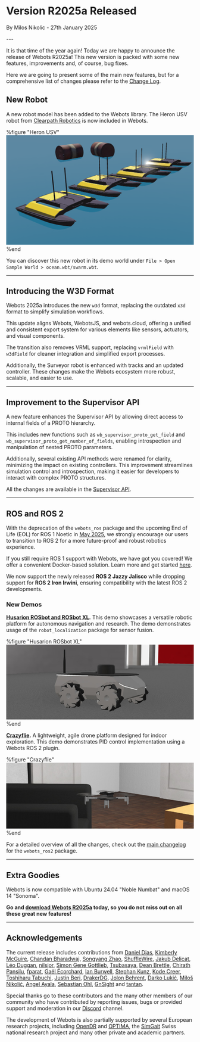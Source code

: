 # Version R2025a Released

<p id="publish-data">By Milos Nikolic - 27th January 2025</p>
<!--  -->
---

It is that time of the year again!
Today we are happy to announce the release of Webots R2025a!
This new version is packed with some new features, improvements and, of course, bug fixes.

Here we are going to present some of the main new features, but for a comprehensive list of changes please refer to the [Change Log](../reference/changelog-r2025.md).

## New Robot

A new robot model has been added to the Webots library.
The Heron USV robot from [Clearpath Robotics](https://clearpathrobotics.com/) is now included in Webots.

%figure "Heron USV"
![Heron USV](images/heron_usv.thumbnail.png)
%end

You can discover this new robot in its demo world under `File > Open Sample World > ocean.wbt/swarm.wbt`.

---

## Introducing the W3D Format

Webots 2025a introduces the new `w3d` format, replacing the outdated `x3d` format to simplify simulation workflows.

This update aligns Webots, WebotsJS, and webots.cloud, offering a unified and consistent export system for various elements like sensors, actuators, and visual components.

The transition also removes VRML support, replacing `vrmlField` with `w3dField` for cleaner integration and simplified export processes.

Additionally, the Surveyor robot is enhanced with tracks and an updated controller. These changes make the Webots ecosystem more robust, scalable, and easier to use.

---

## Improvement to the Supervisor API

A new feature enhances the Supervisor API by allowing direct access to internal fields of a PROTO hierarchy.

This includes new functions such as `wb_supervisor_proto_get_field` and `wb_supervisor_proto_get_number_of_fields`, enabling introspection and manipulation of nested PROTO parameters.

Additionally, several existing API methods were renamed for clarity, minimizing the impact on existing controllers. This improvement streamlines simulation control and introspection, making it easier for developers to interact with complex PROTO structures.

All the changes are available in the [Supervisor API](https://cyberbotics.com/doc/reference/supervisor).

---

## ROS and ROS 2

With the deprecation of the `webots_ros` package and the upcoming End of Life (EOL) for ROS 1 Noetic in [May 2025](https://wiki.ros.org/Distributions), we strongly encourage our users to transition to ROS 2 for a more future-proof and robust robotics experience.

If you still require ROS 1 support with Webots, we have got you covered!
We offer a convenient Docker-based solution. Learn more and get started [here](https://github.com/cyberbotics/webots_ros/tree/develop/docker).

We now support the newly released **ROS 2 Jazzy Jalisco** while dropping support for **ROS 2 Iron Irwini**, ensuring compatibility with the latest ROS 2 developments.

### New Demos

**[Husarion ROSbot and ROSbot XL](https://husarion.com/).**
This demo showcases a versatile robotic platform for autonomous navigation and research.
The demo demonstrates usage of the `robot_localization` package for sensor fusion.

%figure "Husarion ROSbot XL"
![Husarion ROSbot XL](images/ros_husarion_rosbot_xl.thumbnail.jpg)
%end

**[Crazyflie](https://www.bitcraze.io/products/old-products/crazyflie-2-1/).**
A lightweight, agile drone platform designed for indoor exploration.
This demo demonstrates PID control implementation using a Webots ROS 2 plugin.

%figure "Crazyflie"
![Crazyflie](images/ros_crazyflie.thumbnail.jpg)
%end

For a detailed overview of all the changes, check out the [main changelog](https://github.com/cyberbotics/webots_ros2/blob/master/webots_ros2/CHANGELOG.rst) for the `webots_ros2` package.

---

## Extra Goodies

Webots is now compatible with Ubuntu 24.04 "Noble Numbat" and macOS 14 "Sonoma".

**Go and [download Webots R2025a](https://cyberbotics.com/#download) today, so you do not miss out on all these great new features!**

---

## Acknowledgements

The current release includes contributions from [Daniel Dias](https://github.com/ad-daniel), [Kimberly McGuire](https://github.com/knmcguire), [Chandan Bharadwaj](https://github.com/Chandan-Bharadwaj), [Songyang Zhao](https://github.com/songyangZhao), [ShuffleWire](https://github.com/ShuffleWire), [Jakub Delicat](https://github.com/delihus), [Léo Duggan](https://github.com/Jean-Eudes-le-retour), [nilsjor](https://github.com/nilsjor), [Simon Gene Gottlieb](https://github.com/SGSSGene), [Tsubasaya](https://github.com/Minimerl), [Dean Brettle](https://github.com/brettle), [Chirath Pansilu](https://github.com/ChirathPansilu), [fparat](https://github.com/fparat), [Gaël Écorchard](https://github.com/galou), [Ian Burwell](https://github.com/IanBurwell), [Stephan Kunz](https://github.com/stepkun), [Kode Creer](https://github.com/kodecreer), [Toshiharu Tabuchi](https://github.com/toshiharutf), [Justin Beri](https://github.com/justinberi), [DrakerDG](https://github.com/DrakerDG), [Jolon Behrent](https://github.com/JolonB), [Darko Lukić](https://github.com/lukicdarkoo), [Miloš Nikolić](https://github.com/MNikoliCC), [Angel Ayala](https://github.com/angel-ayala), [Sebastian Ohl](https://github.com/sebastianohl), [GnSight](https://github.com/ftyghome) and [tantan](https://github.com/naos080415).

Special thanks go to these contributors and the many other members of our community who have contributed by reporting issues, bugs or provided support and moderation in our [Discord](https://discord.com/invite/nTWbN9m) channel.

The development of Webots is also partially supported by several European research projects, including [OpenDR](https://opendr.eu) and [OPTIMA](https://optima-hpc.eu), the [SimGait](https://simgait.org) Swiss national research project and many other private and academic partners.


